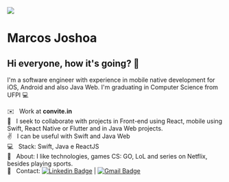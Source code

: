 <img width="auto" src="https://github.com/Joshoa.png">


# Marcos Joshoa

## Hi everyone, how it's going? 🤙
I'm a software engineer with experience in mobile native development for iOS, Android and also Java Web.
I'm graduating in Computer Science from UFPI :computer:

 :envelope:  &nbsp; Work at **convite.in**
 <br/> :muscle: &nbsp; I seek to collaborate with projects in Front-end using React, mobile using Swift, React Native or Flutter and in Java Web projects.
 <br/> :v: &nbsp; I can be useful with Swift and Java Web
 <br/> :computer: &nbsp; Stack: Swift, Java e ReactJS
 <br/> 💬  &nbsp; About: I like technologies, games CS: GO, LoL and series on Netflix, besides playing sports.
 <br/> :email: &nbsp; Contact: [![Linkedin Badge](https://img.shields.io/badge/-MarcosJoshoa-blue?style=flat-square&logo=Linkedin&logoColor=white&link=https://https://www.linkedin.com/in/mrmjop/)](https://www.linkedin.com/in/mrmjop/) 
| 
[![Gmail Badge](https://img.shields.io/badge/-joshoa986@gmail.com-c14438?style=flat-square&logo=Gmail&logoColor=white&link=mailto:joshoa986@gmail.com)](mailto:joshoa986@gmail.com)
